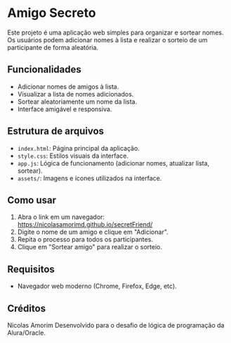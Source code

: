 # Amigo Secreto

Este projeto é uma aplicação web simples para organizar e sortear nomes. Os usuários podem adicionar nomes à lista e realizar o sorteio de um participante de forma aleatória.

## Funcionalidades

- Adicionar nomes de amigos à lista.
- Visualizar a lista de nomes adicionados.
- Sortear aleatoriamente um nome da lista.
- Interface amigável e responsiva.

## Estrutura de arquivos

- `index.html`: Página principal da aplicação.
- `style.css`: Estilos visuais da interface.
- `app.js`: Lógica de funcionamento (adicionar nomes, atualizar lista, sortear).
- `assets/`: Imagens e ícones utilizados na interface.

## Como usar

1. Abra o link em um navegador: https://nicolasamorimd.github.io/secretFriend/
2. Digite o nome de um amigo e clique em "Adicionar".
3. Repita o processo para todos os participantes.
4. Clique em "Sortear amigo" para realizar o sorteio.

## Requisitos

- Navegador web moderno (Chrome, Firefox, Edge, etc).

## Créditos

Nicolas Amorim
Desenvolvido para o desafio de lógica de programação da Alura/Oracle.


